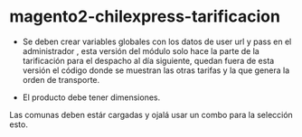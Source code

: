 # magento2-chilexpress-tarificacion

- Se deben crear variables globales con los datos de user url y pass en el administrador , esta versión del módulo solo hace la parte de la tarificación para el despacho al día siguiente, quedan fuera de esta versión el código donde se muestran las otras tarifas y la que genera la orden de transporte.

- El producto debe tener dimensiones.

Las comunas deben estár cargadas y ojalá usar un combo para la selección esto.
